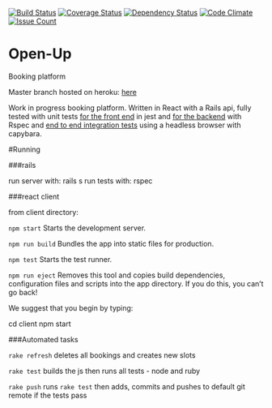 [![Build Status](https://travis-ci.org/joejknowles/Open-Up.svg?branch=master)](https://travis-ci.org/joejknowles/Open-Up)
[![Coverage Status](https://coveralls.io/repos/github/joejknowles/Open-Up/badge.svg?branch=master)](https://coveralls.io/github/joejknowles/Open-Up?branch=master)
[![Dependency Status](https://gemnasium.com/badges/github.com/joejknowles/Open-Up.svg)](https://gemnasium.com/github.com/joejknowles/Open-Up)
[![Code Climate](https://codeclimate.com/github/joejknowles/Open-Up/badges/gpa.svg)](https://codeclimate.com/github/joejknowles/Open-Up)
[![Issue Count](https://codeclimate.com/github/joejknowles/Open-Up/badges/issue_count.svg)](https://codeclimate.com/github/joejknowles/Open-Up)

# Open-Up
Booking platform

Master branch hosted on heroku: [here](http://open-up.herokuapp.com/)

Work in progress booking platform. Written in React with a Rails api, fully tested with unit tests [for the front end](https://github.com/joejknowles/Open-Up/tree/master/client/src/__tests__) in jest and [for the backend](https://github.com/joejknowles/Open-Up/tree/master/spec/models) with Rspec and [end to end integration tests](https://github.com/joejknowles/Open-Up/tree/master/spec/features) using a headless browser with capybara.

#Running

###rails

run server with: rails s
run tests with: rspec

###react client

  from client directory:

  `npm start`
    Starts the development server.

  `npm run build`
    Bundles the app into static files for production.

  `npm test`
    Starts the test runner.

  `npm run eject`
    Removes this tool and copies build dependencies, configuration files
    and scripts into the app directory. If you do this, you can’t go back!

We suggest that you begin by typing:

  cd client
  npm start

###Automated tasks

  `rake refresh`
    deletes all bookings and creates new slots

  `rake test`
    builds the js then runs all tests - node and ruby

  `rake push`
    runs `rake test` then adds, commits and pushes to default git remote if the tests pass
